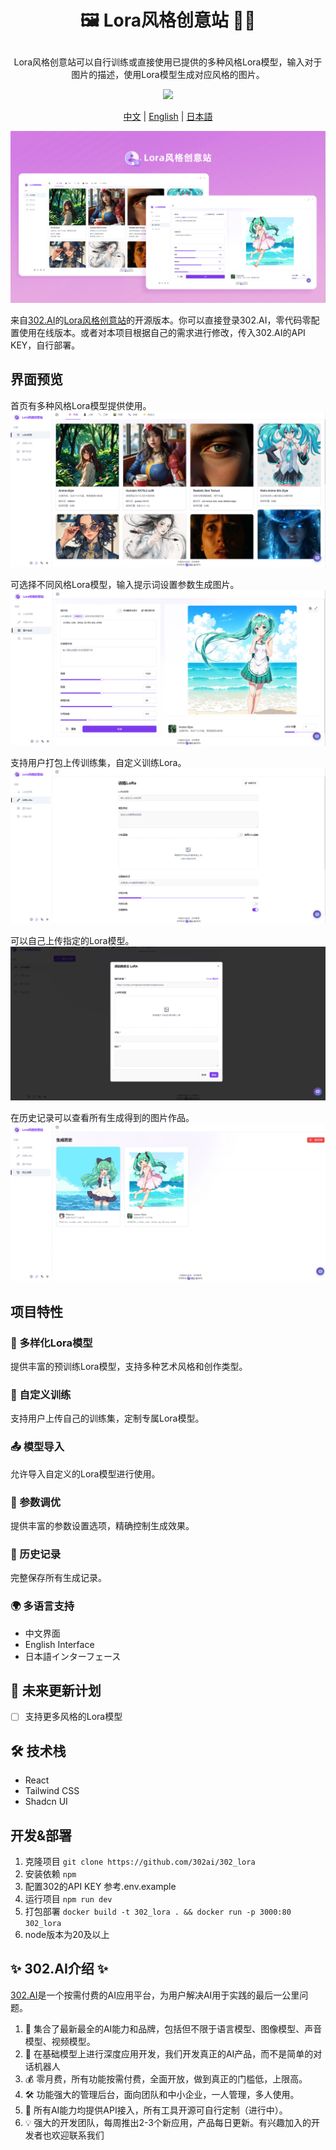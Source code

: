 # <p align="center"> 🖼️ Lora风格创意站 🚀✨</p>

<p align="center">Lora风格创意站可以自行训练或直接使用已提供的多种风格Lora模型，输入对于图片的描述，使用Lora模型生成对应风格的图片。</p>

<p align="center"><a href="https://302.ai/product/detail/61" target="blank"><img src="https://file.302.ai/gpt/imgs/github/20250102/72a57c4263944b73bf521830878ae39a.png" /></a></p >

<p align="center"><a href="README_zh.md">中文</a> | <a href="README.md">English</a> | <a href="README_ja.md">日本語</a></p>

![](docs/302_Lora.png)

来自[302.AI](https://302.ai)的[Lora风格创意站](https://302.ai/product/detail/61)的开源版本。你可以直接登录302.AI，零代码零配置使用在线版本。或者对本项目根据自己的需求进行修改，传入302.AI的API KEY，自行部署。

## 界面预览
首页有多种风格Lora模型提供使用。
![](docs/302_Image_Arena_screenshot_01.png)

可选择不同风格Lora模型，输入提示词设置参数生成图片。
![](docs/302_Image_Arena_screenshot_02.png)

支持用户打包上传训练集，自定义训练Lora。
![](docs/302_Image_Arena_screenshot_03.png)

可以自己上传指定的Lora模型。
![](docs/302_Image_Arena_screenshot_04.png)

在历史记录可以查看所有生成得到的图片作品。
![](docs/302_Image_Arena_screenshot_05.png)

## 项目特性
### 🎨 多样化Lora模型
提供丰富的预训练Lora模型，支持多种艺术风格和创作类型。
### 🔧 自定义训练
支持用户上传自己的训练集，定制专属Lora模型。
### 📤 模型导入
允许导入自定义的Lora模型进行使用。
### 🎯 参数调优
提供丰富的参数设置选项，精确控制生成效果。
### 💾 历史记录
完整保存所有生成记录。
### 🌍 多语言支持
  - 中文界面
  - English Interface
  - 日本語インターフェース

## 🚩 未来更新计划
- [ ] 支持更多风格的Lora模型


## 🛠️ 技术栈
- React
- Tailwind CSS
- Shadcn UI

## 开发&部署
1. 克隆项目 `git clone https://github.com/302ai/302_lora`
2. 安装依赖 `npm`
3. 配置302的API KEY 参考.env.example
4. 运行项目 `npm run dev`
5. 打包部署 `docker build -t 302_lora . && docker run -p 3000:80 302_lora`
6. node版本为20及以上


## ✨ 302.AI介绍 ✨
[302.AI](https://302.ai)是一个按需付费的AI应用平台，为用户解决AI用于实践的最后一公里问题。
1. 🧠 集合了最新最全的AI能力和品牌，包括但不限于语言模型、图像模型、声音模型、视频模型。
2. 🚀 在基础模型上进行深度应用开发，我们开发真正的AI产品，而不是简单的对话机器人
3. 💰 零月费，所有功能按需付费，全面开放，做到真正的门槛低，上限高。
4. 🛠 功能强大的管理后台，面向团队和中小企业，一人管理，多人使用。
5. 🔗 所有AI能力均提供API接入，所有工具开源可自行定制（进行中）。
6. 💡 强大的开发团队，每周推出2-3个新应用，产品每日更新。有兴趣加入的开发者也欢迎联系我们

